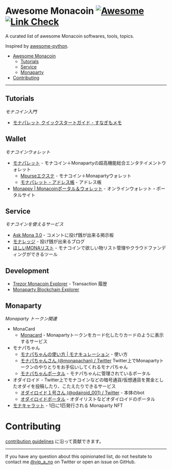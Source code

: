 # Awesome Monacoin [![Awesome](https://cdn.rawgit.com/sindresorhus/awesome/d7305f38d29fed78fa85652e3a63e154dd8e8829/media/badge.svg)](https://github.com/sindresorhus/awesome) [![Link Check](https://github.com/vipzero/awesome-monacoin/actions/workflows/link-check.yml/badge.svg)](https://github.com/vipzero/awesome-monacoin/actions/workflows/link-check.yml)
A curated list of awesome Monacoin softwares, tools, topics.

Inspired by [awesome-python](https://github.com/vinta/awesome-python).

- [Awesome Monacoin](#awesome-monacoin)
    - [Tutorials](#tutorials)
    - [Service](#service)
    - [Monaparty](#monaparty)
- [Contributing](#contributing)

---


## Tutorials

*モナコイン入門*
* [モナパレット クイックスタートガイド \- すなぎもメモ](https://anipopina.hateblo.jp/entry/monapalette-quickstart-guide)

## Wallet

*モナコインウォレット*

* [モナパレット](https://monapalette.komikikaku.com/) - モナコイン＋Monapartyの超高機能総合エンタテイメントウォレット 
  * [Mpurseエクステ](https://mpurse-extension.komikikaku.com/) - モナコイン＋Monapartyウォレット
  * [モナパレット - アドレス帳](https://monapalette.komikikaku.com/addrbook) - アドレス帳
* [Monappy \| Monacoinポータル＆ウォレット](https://monappy.jp/) - オンラインウォレット・ポータルサイト


## Service

*モナコインを使えるサービス*

* [Ask Mona 3\.0](https://web3.askmona.org/) - コメントに投げ銭が出来る掲示板
* [モナレッジ](https://monaledge.com/) - 投げ銭が出来るブログ
* [ほしいMONAリスト](https://monalist.komikikaku.com/) - モナコインで欲しい物リスト管理やクラウドファンディングができるツール

## Development

* [Trezor Monacoin Explorer](https://blockbook.electrum-mona.org/) - Transaction 履歴
* [Monaparty Blockchain Explorer](https://mpchain.info/)

## Monaparty

*Monaparty トークン関連*

* MonaCard
  * [Monacard](https://card.mona.jp/) - Monapartyトークンをカード化したりカードのように表示するサービス
* モナパちゃん
  * [モナパちゃんの使い方 \| モナキュレーション](https://monacuration.com/english-how-to-monapachan/) - 使い方
  * [モナパちゃんさん \(@monapachan\) / Twitter](https://twitter.com/monapachan) Twitter上でMonapartyトークンのやりとりをお手伝いしてくれるモナパちゃん
  * [モナパちゃんポータル](https://monapachan.komikikaku.com/) - モナパちゃんに管理されているポータル
* オダイロイド - Twitter上でモナコインなどの暗号通貨/仮想通貨を賞金としたオダイを投稿したり、こたえたりできるサービス
  * [オダイロイド１号さん \(@odairoid\_001\) / Twitter](https://twitter.com/odairoid_001) - 本体のbot
  * [オダイロイドポータル](https://odairoid.komikikaku.com/) - オダイリストなどオダイロイドのポータル
* [モナキャラット](https://monacharat.komikikaku.com/) - 1日に1匹発行される Monaparty NFT


# Contributing

[contribution guidelines](./CONTRIBUTING.md) に沿って貢献できます。


<!--
I will keep some pull requests open if I'm not sure whether those libraries are awesome, you could [vote for them](./pulls) by adding :+1: to them. Pull requests will be merged when their votes reach **20**.
-->
- - -

If you have any question about this opinionated list, do not hesitate to contact me [@vip_a_no](https://twitter.com/vip_a_no) on Twitter or open an issue on GitHub.
